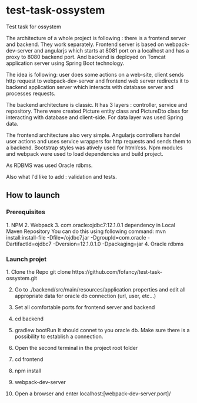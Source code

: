 # test-task-ossystem
Test task for ossystem

The architecture of a whole project is following : there is a frontend server and backend. 
They work separately. Frontend server is based on webpack-dev-server and angularjs which starts at 8081 port on a localhost and
has a proxy to 8080 backend port. And backend is deployed on Tomcat application server using Spring Boot technology.

The idea is following: user does some actions on a web-site, client sends http request to webpack-dev-server and frontend web server 
redirects it to backend application server which interacts with database server and processes requests.

The backend architecture is classic. It has 3 layers : controller, service and repository. There were 
created Picture entity class and PictureDto class for interacting with database and client-side. For data layer was used Spring data.

The frontend architecture also very simple. Angularjs controllers handel user actions and uses service wrappers for http requests
and sends them to a backend. Bootstrap styles was atively used for html/css. Npm modules and webpack were used to load dependencies
and build project.

As RDBMS was used Oracle rdbms.

Also what I'd like to add : validation and tests.


<h2> How to launch </h2>
<h3> Prerequisites </h3>
    1. NPM
    2. Webpack
    3. com.oracle:ojdbc7:12.1.0.1 dependency in Local Maven Repository 
        You can do this using following command:
            mvn install:install-file
                -Dfile=<path-to-file>/ojdbc7.jar
                -DgroupId=com.oracle
                -DartifactId=ojdbc7
                -Dversion=12.1.0.1.0
                -Dpackaging=jar
     4. Oracle rdbms
    
 <h3> Launch projet </h3>    
1. Clone the Repo 
    git clone https://github.com/fofancy/test-task-ossystem.git

2. Go to ./backend/src/main/resources/application.properties and edit all appropriate data for oracle db connection (url, user, etc...)
3. Set all comfortable ports for frontend server and backend
4. cd backend
5. gradlew bootRun
    It should connet to you oracle db. Make sure there is a possibility to establish a connection.

6. Open the second terminal in the project root folder
7. cd frontend
8. npm install
9. webpack-dev-server

10. Open a browser and enter localhost:[webpack-dev-server.port]/
